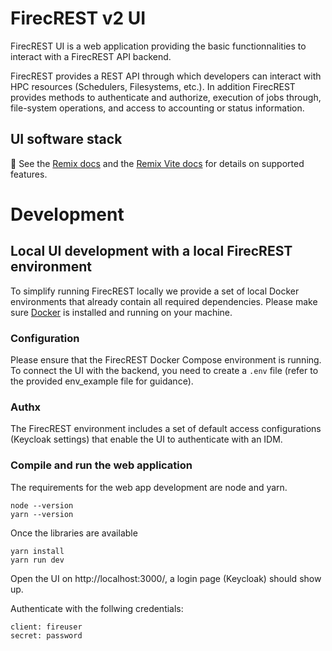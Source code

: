 # FirecREST v2 UI

FirecREST UI is a web application providing the basic functionnalities to interact with a FirecREST API backend. 

FirecREST provides a REST API through which developers can interact with HPC resources (Schedulers, Filesystems, etc.). In addition FirecREST provides methods to authenticate and authorize, execution of  jobs through, file-system operations, and access to accounting or status information.

## UI software stack

📖 See the [Remix docs](https://remix.run/docs) and the [Remix Vite docs](https://remix.run/docs/en/main/future/vite) for details on supported features.

# Development

## Local UI development with a local FirecREST environment

To simplify running FirecREST locally we provide a set of local Docker environments that already contain all required dependencies. Please make sure [Docker](https://www.docker.com/) is installed and running on your machine.

### Configuration

Please ensure that the FirecREST Docker Compose environment is running. To connect the UI with the backend, you need to create a ```.env``` file (refer to the provided env_example file for guidance).

### Authx

The FirecREST environment includes a set of default access configurations (Keycloak settings) that enable the UI to authenticate with an IDM.

### Compile and run the web application 

The requirements for the web app development are node and yarn.
```shellscript
node --version
yarn --version
```

Once the libraries are available
```shellscript
yarn install
yarn run dev
```

Open the UI on http://localhost:3000/, a login page (Keycloak) should show up.

Authenticate with the follwing credentials:
```credentials
client: fireuser
secret: password
```